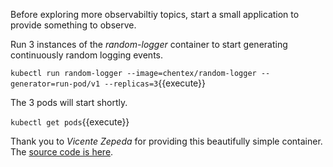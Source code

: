Before exploring more observabiltiy topics, start a small application to provide something to observe.

Run 3 instances of the _random-logger_ container to start generating continuously random logging events.

`kubectl run random-logger --image=chentex/random-logger --generator=run-pod/v1 --replicas=3`{{execute}}

The 3 pods will start shortly.

`kubectl get pods`{{execute}}

Thank you to _Vicente Zepeda_ for providing this beautifully simple container. The [source code is here](https://github.com/chentex/random-logger).
